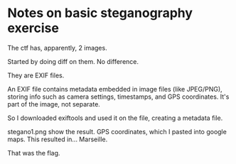 # Notes on basic steganography exercise

The ctf has, apparently, 2 images.

Started by doing diff on them. No difference.

They are EXIF files.

An EXIF file contains metadata embedded in image files (like JPEG/PNG), storing info such as camera settings, timestamps, and GPS coordinates. It's part of the image, not separate.

So I downloaded exiftools and used it on the file, creating a metadata file.

stegano1.png show the result. GPS coordinates, which I pasted into google maps.
This resulted in... Marseille.

That was the flag.
